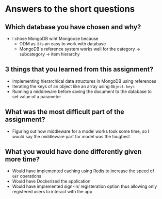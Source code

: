 #   Answers to the short questions

##  Which database you have chosen and why?
-   I chose MongoDB wiht Mongoose because
    -   ODM as it is an easy to work with database
    -   MongoDB's reference system works well for the category -> subcategory -> item hierarchy

##  3 things that you learned from this assignment?
-   Implementing hierarchical data structures in MongoDB using references
-   Iterating the keys of an object like an array using `Object.keys`
-   Running a middleware before saving the document to the database to set value of a parameter

##  What was the most difficult part of the assignment?
-   Figuring out how middleware for a model works took some time, so I would say the middleware part for model was the toughest

##  What you would have done differently given more time?
-   Would have implemented caching using Redis to increase the speed of `GET` operations
-   Would have Dockerized the application
-   Would have implemented sign-in/ registeration option thus allowing only registered users to interact with the app
